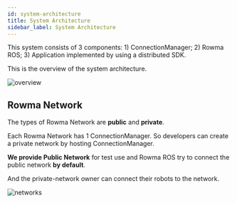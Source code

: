```yaml
---
id: system-architecture
title: System Architecture
sidebar_label: System Architecture
---
```


This system consists of 3 components: 1) ConnectionManager; 2) Rowma ROS; 3) Application implemented by using a distributed SDK.

This is the overview of the system architecture.

![overview](/documentation/img/overview.png)

## Rowma Network
The types of Rowma Network are **public** and **private**.

Each Rowma Network has 1 ConnectionManager. So developers can create a private network by hosting ConnectionManager.

**We provide Public Network** for test use and Rowma ROS try to connect the public network **by default**.

And the private-network owner can connect their robots to the network.

![networks](/documentation/img/networks.png)
